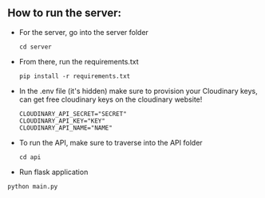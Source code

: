 ## **How to run the server:**

- For the server, go into the server folder

  ```
  cd server
  ```
- From there, run the requirements.txt
  ```
  pip install -r requirements.txt
  ```
- In the .env file (it's hidden) make sure to provision your Cloudinary keys, can get free cloudinary keys on the cloudinary website!
  ```
  CLOUDINARY_API_SECRET="SECRET"
  CLOUDINARY_API_KEY="KEY"
  CLOUDINARY_API_NAME="NAME"
  ```
- To run the API, make sure to traverse into the API folder 
  ```
  cd api
  ```
- Run flask application
```
python main.py
```
